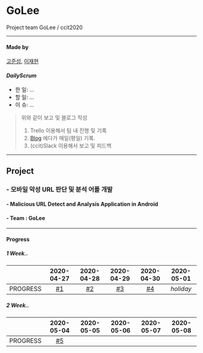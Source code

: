 # GoLee
Project team GoLee / ccit2020
* * *
#### Made by 
[고준성](https://github.com/Kogoon), [이재현](https://github.com/JaeHyunL)

#### *DailyScrum*
* 한 일: ...
* 할 일: ...
* 이 슈: ...

> 위와 같이 보고 및 블로그 작성
> 1. Trello 이용해서 팀 내 진행 및 기록
> 2. [Blog](https://edudeveloper.tistory.com/category/%EC%8A%A4%EB%AF%B8%EC%8B%B1%20%ED%94%84%EB%A1%9C%EC%A0%9D%ED%8A%B8) 에다가 매일(평일) 기록.
> 3. (ccit)Slack 이용해서 보고 및 피드백 


* * *
## Project 
### - 모바일 악성 URL 판단 및 분석 어플 개발
#### - Malicious URL Detect and Analysis Application in Android 
#### - Team : GoLee


* * *
#### Progress
##### 1 Week.. 
||2020-04-27|2020-04-28|2020-04-29|2020-04-30|2020-05-01|
|:--------:|:--------:|:--------:|:--------:|:--------:|:--------:|
|PROGRESS|[#1](https://edudeveloper.tistory.com/72)|[#2](https://edudeveloper.tistory.com/73)|[#3](https://edudeveloper.tistory.com/76)|[#4](https://edudeveloper.tistory.com/85)|*holiday*|

##### 2 Week.. 
||2020-05-04|2020-05-05|2020-05-06|2020-05-07|2020-05-08|
|:--------:|:--------:|:--------:|:--------:|:--------:|:--------:|
|PROGRESS|[#5](https://edudeveloper.tistory.com/86)|||||
